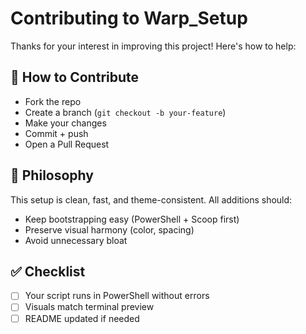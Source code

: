 # Contributing to Warp_Setup

Thanks for your interest in improving this project! Here's how to help:

## 🤝 How to Contribute

- Fork the repo
- Create a branch (`git checkout -b your-feature`)
- Make your changes
- Commit + push
- Open a Pull Request

## 🧠 Philosophy

This setup is clean, fast, and theme-consistent. All additions should:

- Keep bootstrapping easy (PowerShell + Scoop first)
- Preserve visual harmony (color, spacing)
- Avoid unnecessary bloat

## ✅ Checklist

- [ ] Your script runs in PowerShell without errors
- [ ] Visuals match terminal preview
- [ ] README updated if needed
